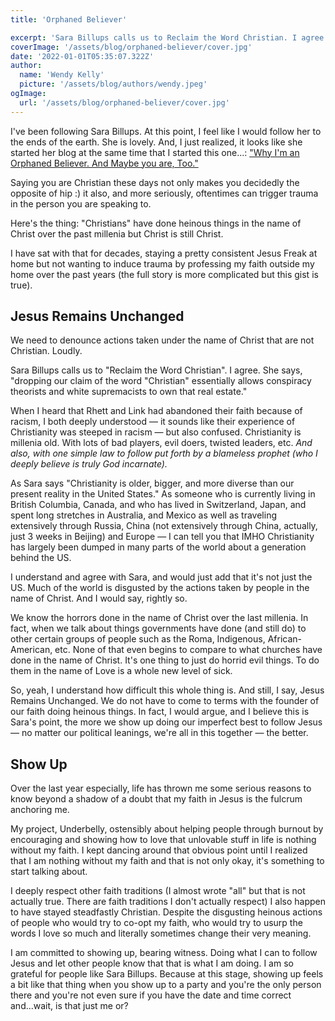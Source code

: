 ```yaml
---
title: 'Orphaned Believer'

excerpt: 'Sara Billups calls us to Reclaim the Word Christian. I agree.' 
coverImage: '/assets/blog/orphaned-believer/cover.jpg'
date: '2022-01-01T05:35:07.322Z'
author:
  name: 'Wendy Kelly'
  picture: '/assets/blog/authors/wendy.jpeg'
ogImage:
  url: '/assets/blog/orphaned-believer/cover.jpg'
---
```


I've been following Sara Billups. At this point, I feel like I would follow her to the ends of the earth. She is lovely. And, I just realized, it looks like she started her blog at the same time that I started this one...: ["Why I'm an Orphaned Believer. And Maybe you are, Too."](https://www.sarabillups.com/journal/define-orphaned-believers)

Saying you are Christian these days not only makes you decidedly the opposite of hip :) it also, and more seriously, oftentimes can trigger trauma in the person you are speaking to. 

Here's the thing: "Christians" have done heinous things in the name of Christ over the past millenia but Christ is still Christ.

I have sat with that for decades, staying a pretty consistent Jesus Freak at home but not wanting to induce trauma by professing my faith outside my home over the past years (the full story is more complicated but this gist is true).

## Jesus Remains Unchanged

We need to denounce actions taken under the name of Christ that are not Christian. Loudly.

Sara Billups calls us to "Reclaim the Word Christian". I agree. She says, "dropping our claim of the word "Christian" essentially allows conspiracy theorists and white supremacists to own that real estate."

When I heard that Rhett and Link had abandoned their faith because of racism, I both deeply understood — it sounds like their experience of Christianity was steeped in racism — but also confused. Christianity is millenia old. With lots of bad players, evil doers, twisted leaders, etc. *And also, with one simple law to follow put forth by a blameless prophet (who I deeply believe is truly God incarnate).*

As Sara says "Christianity is older, bigger, and more diverse than our present reality in the United States." As someone who is currently living in British Columbia, Canada, and who has lived in Switzerland, Japan, and spent long stretches in Australia, and Mexico as well as traveling extensively through Russia, China (not extensively through China, actually, just 3 weeks in Beijing) and Europe — I can tell you that IMHO Christianity has largely been dumped in many parts of the world about a generation behind the US.

I understand and agree with Sara, and would just add that it's not just the US. Much of the world is disgusted by the actions taken by people in the name of Christ. And I would say, rightly so.

We know the horrors done in the name of Christ over the last millenia. In fact, when we talk about things governments have done (and still do) to other certain groups of people such as the Roma, Indigenous, African-American, etc. None of that even begins to compare to what churches have done in the name of Christ. It's one thing to just do horrid evil things. To do them in the name of Love is a whole new level of sick.

So, yeah, I understand how difficult this whole thing is. And still, I say, Jesus Remains Unchanged. We do not have to come to terms with the founder of our faith doing heinous things. In fact, I would argue, and I believe this is Sara's point, the more we show up doing our imperfect best to follow Jesus — no matter our political leanings, we're all in this together — the better.

## Show Up

Over the last year especially, life has thrown me some serious reasons to know beyond a shadow of a doubt that my faith in Jesus is the fulcrum anchoring me.

My project, Underbelly, ostensibly about helping people through burnout by encouraging and showing how to love that unlovable stuff in life is nothing without my faith. I kept dancing around that obvious point until I realized that I am nothing without my faith and that is not only okay, it's something to start talking about.

I deeply respect other faith traditions (I almost wrote "all" but that is not actually true. There are faith traditions I don't actually respect) I also happen to have stayed steadfastly Christian. Despite the disgusting heinous actions of people who would try to co-opt my faith, who would try to usurp the words I love so much and literally sometimes change their very meaning.

I am committed to showing up, bearing witness. Doing what I can to follow Jesus and let other people know that that is what I am doing.  I am so grateful for people like Sara Billups. Because at this stage, showing up feels a bit like that thing when you show up to a party and you're the only person there and you're not even sure if you have the date and time correct and...wait, is that just me or?